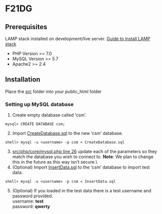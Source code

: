 # F21DG

## Prerequisites
LAMP stack installed on development/live server. [Guide to install LAMP stack](https://www.digitalocean.com/community/tutorials/how-to-install-linux-apache-mysql-php-lamp-stack-ubuntu-18-04)
- PHP Version >= 7.0
- MySQL Version >= 5.7
- Apache2 >= 2.4

## Installation
Place the [src](src/) folder into your public_html folder

### Setting up MySQL database

1.	Create empty database called ‘csm’.
```
mysql> CREATE DATABASE csm;
```
2.	Import [CreateDatabase.sql](sql/CreateDatabase.sql) to the new ‘csm’ database.
```
shell> mysql -u <username> -p csm < CreateDatabase.sql
```
3.	[src/php/core/mysql.php line 26](src/php/core/mysql.php#L26) update each of the parameters so they match the database you wish to connect to. **Note**: We plan to change this in the future as this way isn’t secure.\
4.	(Optional) Import [InsertData.sql](sql/InsertData.sql) to the ‘csm’ database to import test data.
```
shell> mysql -u <username> -p csm < InsertData.sql
```
5.	(Optional) If you loaded in the test data there is a test username and password provided.\
username: **test**\
password: **qwerty**
